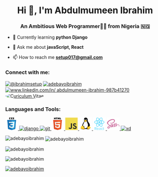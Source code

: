 <h1 align="center">Hi 👋, I'm Abdulmumeen Ibrahim</h1>
<h3 align="center">An Ambitious Web Programmer👨‍💻 from Nigeria 🇳🇬</h3>



- 🌱 Currently learning **python Django**

- 💬 Ask me about **javaScript, React**

- 📫 How to reach me **setup017@gmail.com**

<h3 align="left">Connect with me:</h3>
<p align="left">
<a href="https://twitter.com/@ibrahimsetup" target="blank"><img align="center" src="https://raw.githubusercontent.com/rahuldkjain/github-profile-readme-generator/master/src/images/icons/Social/twitter.svg" alt="@ibrahimsetup" height="30" width="40" /></a>
<a href="https://shorturl.at/opA29" target="blank"><img align="center" src="https://raw.githubusercontent.com/rahuldkjain/github-profile-readme-generator/master/src/images/icons/Social/facebook.svg" alt="adebayoibrahim" height="30" width="40" /></a>
<a href="https://linkedin.com/in/www.linkedin.com/in/ abdulmumeen-ibrahim-987b41270" target="blank"><img align="center" src="https://raw.githubusercontent.com/rahuldkjain/github-profile-readme-generator/master/src/images/icons/Social/linked-in-alt.svg" alt="www.linkedin.com/in/ abdulmumeen-ibrahim-987b41270" height="30" width="40" /></a>
 <a href="https://shorturl.at/buEMT" target="blank" title = "Download Resume"><img align="center" style = "border-radius:50%;"src="https://www.clipartmax.com/png/middle/275-2750441_resume-icons-curriculum-vitae.png" alt="Curiculum Vitae" height="30" width="40" /></a>
</p>

<h3 align="left">Languages and Tools:</h3>
<p align="left"> <a href="https://www.w3schools.com/css/" target="_blank" rel="noreferrer"> <img src="https://raw.githubusercontent.com/devicons/devicon/master/icons/css3/css3-original-wordmark.svg" alt="css3" width="40" height="40"/> </a> <a href="https://www.djangoproject.com/" target="_blank" rel="noreferrer"> <img src="https://cdn.worldvectorlogo.com/logos/django.svg" alt="django" width="40" height="40"/> </a> <a href="https://git-scm.com/" target="_blank" rel="noreferrer"> <img src="https://www.vectorlogo.zone/logos/git-scm/git-scm-icon.svg" alt="git" width="40" height="40"/> </a> <a href="https://www.w3.org/html/" target="_blank" rel="noreferrer"> <img src="https://raw.githubusercontent.com/devicons/devicon/master/icons/html5/html5-original-wordmark.svg" alt="html5" width="40" height="40"/> </a> <a href="https://developer.mozilla.org/en-US/docs/Web/JavaScript" target="_blank" rel="noreferrer"> <img src="https://raw.githubusercontent.com/devicons/devicon/master/icons/javascript/javascript-original.svg" alt="javascript" width="40" height="40"/> </a> <a href="https://www.linux.org/" target="_blank" rel="noreferrer"> <img src="https://raw.githubusercontent.com/devicons/devicon/master/icons/linux/linux-original.svg" alt="linux" width="40" height="40"/> </a> <a href="https://reactjs.org/" target="_blank" rel="noreferrer"> <img src="https://raw.githubusercontent.com/devicons/devicon/master/icons/react/react-original-wordmark.svg" alt="react" width="40" height="40"/> </a> <a href="https://sass-lang.com" target="_blank" rel="noreferrer"> <img src="https://raw.githubusercontent.com/devicons/devicon/master/icons/sass/sass-original.svg" alt="sass" width="40" height="40"/> </a> <a href="https://www.adobe.com/products/xd.html" target="_blank" rel="noreferrer"> <img src="https://cdn.worldvectorlogo.com/logos/adobe-xd.svg" alt="xd" width="40" height="40"/> </a> </p>

<p><img align="left" src="https://github-readme-stats.vercel.app/api/top-langs?username=adebayoibrahim&show_icons=true&locale=en&layout=compact" alt="adebayoibrahim" /></p>

<p>&nbsp;<img align="center" src="https://github-readme-stats.vercel.app/api?username=adebayoibrahim&show_icons=true&locale=en" alt="adebayoibrahim" /></p>

<p><img align="center" src="https://github-readme-streak-stats.herokuapp.com/?user=adebayoibrahim&" alt="adebayoibrahim" /></p>

<p align="left"> <img src="https://komarev.com/ghpvc/?username=adebayoibrahim&label=Profile%20views&color=0e75b6&style=flat" alt="adebayoibrahim" /> </p>

<p align="left"> <a href="https://github.com/ryo-ma/github-profile-trophy"><img src="https://github-profile-trophy.vercel.app/?username=adebayoibrahim" alt="adebayoibrahim" /></a> </p>
